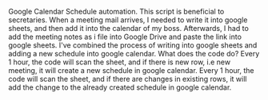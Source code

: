 Google Calendar Schedule automation.
This script is beneficial to secretaries. When a meeting mail arrives, I needed to write it into google sheets, and then add it into the calendar of my boss. Afterwards, I had to add the meeting notes as i file into Google Drive and paste the link into google sheets. I've combined the process of writing into google sheets and adding a new schedule into google calendar. 
What does the code do?
Every 1 hour, the code will scan the sheet, and if there is new row, i.e new meeting, it will create a new schedule in google calendar.
Every 1 hour, the code will scan the sheet, and if there are changes in existing rows, it will add the change to the already created schedule in google calendar. 
